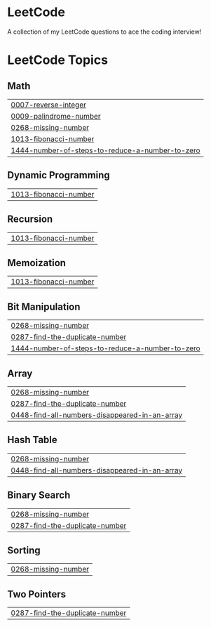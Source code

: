 # LeetCode
A collection of my LeetCode questions to ace the coding interview! 

<!---LeetCode Topics Start-->
# LeetCode Topics
## Math
|  |
| ------- |
| [0007-reverse-integer](https://github.com/Dex-4-0-4/LeetCode/tree/master/0007-reverse-integer) |
| [0009-palindrome-number](https://github.com/Dex-4-0-4/LeetCode/tree/master/0009-palindrome-number) |
| [0268-missing-number](https://github.com/Dex-4-0-4/LeetCode/tree/master/0268-missing-number) |
| [1013-fibonacci-number](https://github.com/Dex-4-0-4/LeetCode/tree/master/1013-fibonacci-number) |
| [1444-number-of-steps-to-reduce-a-number-to-zero](https://github.com/Dex-4-0-4/LeetCode/tree/master/1444-number-of-steps-to-reduce-a-number-to-zero) |
## Dynamic Programming
|  |
| ------- |
| [1013-fibonacci-number](https://github.com/Dex-4-0-4/LeetCode/tree/master/1013-fibonacci-number) |
## Recursion
|  |
| ------- |
| [1013-fibonacci-number](https://github.com/Dex-4-0-4/LeetCode/tree/master/1013-fibonacci-number) |
## Memoization
|  |
| ------- |
| [1013-fibonacci-number](https://github.com/Dex-4-0-4/LeetCode/tree/master/1013-fibonacci-number) |
## Bit Manipulation
|  |
| ------- |
| [0268-missing-number](https://github.com/Dex-4-0-4/LeetCode/tree/master/0268-missing-number) |
| [0287-find-the-duplicate-number](https://github.com/Dex-4-0-4/LeetCode/tree/master/0287-find-the-duplicate-number) |
| [1444-number-of-steps-to-reduce-a-number-to-zero](https://github.com/Dex-4-0-4/LeetCode/tree/master/1444-number-of-steps-to-reduce-a-number-to-zero) |
## Array
|  |
| ------- |
| [0268-missing-number](https://github.com/Dex-4-0-4/LeetCode/tree/master/0268-missing-number) |
| [0287-find-the-duplicate-number](https://github.com/Dex-4-0-4/LeetCode/tree/master/0287-find-the-duplicate-number) |
| [0448-find-all-numbers-disappeared-in-an-array](https://github.com/Dex-4-0-4/LeetCode/tree/master/0448-find-all-numbers-disappeared-in-an-array) |
## Hash Table
|  |
| ------- |
| [0268-missing-number](https://github.com/Dex-4-0-4/LeetCode/tree/master/0268-missing-number) |
| [0448-find-all-numbers-disappeared-in-an-array](https://github.com/Dex-4-0-4/LeetCode/tree/master/0448-find-all-numbers-disappeared-in-an-array) |
## Binary Search
|  |
| ------- |
| [0268-missing-number](https://github.com/Dex-4-0-4/LeetCode/tree/master/0268-missing-number) |
| [0287-find-the-duplicate-number](https://github.com/Dex-4-0-4/LeetCode/tree/master/0287-find-the-duplicate-number) |
## Sorting
|  |
| ------- |
| [0268-missing-number](https://github.com/Dex-4-0-4/LeetCode/tree/master/0268-missing-number) |
## Two Pointers
|  |
| ------- |
| [0287-find-the-duplicate-number](https://github.com/Dex-4-0-4/LeetCode/tree/master/0287-find-the-duplicate-number) |
<!---LeetCode Topics End-->